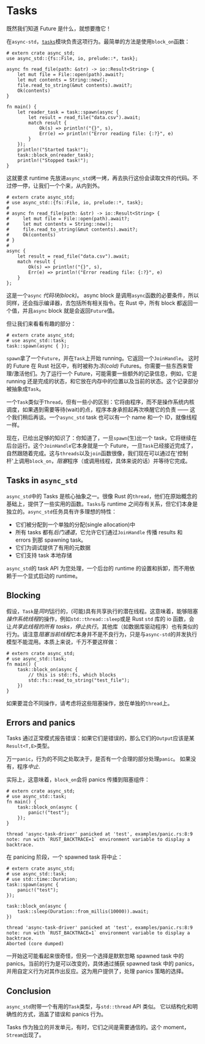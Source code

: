 # Tasks

既然我们知道 Future 是什么，就想要撸它！

在`async-std`，[`tasks`][tasks]模块负责这项行为。最简单的方法是使用`block_on`函数：

```rust,edition2018
# extern crate async_std;
use async_std::{fs::File, io, prelude::*, task};

async fn read_file(path: &str) -> io::Result<String> {
    let mut file = File::open(path).await?;
    let mut contents = String::new();
    file.read_to_string(&mut contents).await?;
    Ok(contents)
}

fn main() {
    let reader_task = task::spawn(async {
        let result = read_file("data.csv").await;
        match result {
            Ok(s) => println!("{}", s),
            Err(e) => println!("Error reading file: {:?}", e)
        }
    });
    println!("Started task!");
    task::block_on(reader_task);
    println!("Stopped task!");
}
```

这就要求 runtime 先放进`async_std`烤一烤，再去执行这份会读取文件的代码。不过停一停，让我们一个个来，从内到外。

```rust,edition2018
# extern crate async_std;
# use async_std::{fs::File, io, prelude::*, task};
#
# async fn read_file(path: &str) -> io::Result<String> {
#     let mut file = File::open(path).await?;
#     let mut contents = String::new();
#     file.read_to_string(&mut contents).await?;
#     Ok(contents)
# }
#
async {
    let result = read_file("data.csv").await;
    match result {
        Ok(s) => println!("{}", s),
        Err(e) => println!("Error reading file: {:?}", e)
    }
};
```

这是一个`async` _代码块(block)_。 async block 是调用`async`函数的必要条件，所以同样，还会指示编译器，去包括所有相关指令。在 Rust 中，所有 block 都返回一个值，并且`async` block 就是会返回`Future`值。

但让我们来看看有趣的部分：

```rust,edition2018
# extern crate async_std;
# use async_std::task;
task::spawn(async { });
```

`spawn`拿了一个`Future`，并在`Task`上开始 running。它返回一个`JoinHandle`。 这时的 Future 在 Rust 社区中，有时被称为*冻(cold)* Futures。你需要一些东西来管理/激活他们。为了运行一个 Future，可能需要一些额外的记录信息，例如，它是 running 还是完成的状态，和它放在内存中的位置以及当前的状态。这个记录部分被抽象成`Task`。

一个`Task`类似于`Thread`，但有一些小的区别：它将由程序，而不是操作系统内核调度，如果遇到需要等待(wait)的点，程序本身承担起再次唤醒它的负责 —— 这个我们稍后再谈。一个`async_std` task 也可以有一个 name 和一个 ID，就像线程一样。

现在，已给出足够的知识了：你知道了，一旦`spawn`(生)出一个 task，它将继续在后台运行。这个`JoinHandle`它本身就是一个 Future，一旦`Task`已经接近完成了，自然跟随着完成。这与`threads`以及`join`函数很像，我们现在可以通过在'控制杆'上调用`block_on`，*阻塞*程序（或调用线程，具体来说的话）并等待它完成。

## Tasks in `async_std`

`async_std`中的 Tasks 是核心抽象之一。很像 Rust 的`thread`，他们在原始概念的基础上，提供了一些实用的函数。`Tasks`与 runtime 之间存有关系，但它们本身是独立的。`async_std`任务具有许多理想的特性：

- 它们被分配到一个单独的分配(single allocation)中
- 所有 tasks 都有*后门通道*，它允许它们通过`JoinHandle` 传播 results 和 errors 到那 spawning task。
- 它们为调试提供了有用的元数据
- 它们支持 task 本地存储

`async_std`的 task API 为您处理，一个后台的 runtime 的设置和拆卸，而不用依赖于一个显式启动的 runtime。

## Blocking

假设，`Task`是*同时*运行的，(可能)具有共享执行的潜在线程。这意味着，能够阻塞*操作系统线程*的操作，例如`std::thread::sleep`或是 Rust `std` 库的 io 函数，会让*共享此线程的所有 tasks，停止执行*。其他库（如数据库驱动程序）也有类似的行为。请注意*阻塞当前线程*它本身并不是不良行为，只是与`async-std`的并发执行模型不能混用。本质上来说，千万不要这样做：

```rust,edition2018
# extern crate async_std;
# use async_std::task;
fn main() {
    task::block_on(async {
        // this is std::fs, which blocks
        std::fs::read_to_string("test_file");
    })
}
```

如果要混合不同操作，请考虑将这些阻塞操作，放在单独的`thread`上。

## Errors and panics

Tasks 通过正常模式报告错误：如果它们是错误的，那么它们的`Output`应该是某`Result<T,E>`类型。

万一`panic`，行为的不同之处取决于，是否有一个合理的部分处理`panic`。 如果没有，程序*中止*.

实际上，这意味着，`block_on`会将 panics 传播到阻塞组件：

```rust,edition2018,should_panic
# extern crate async_std;
# use async_std::task;
fn main() {
    task::block_on(async {
        panic!("test");
    });
}
```

```text
thread 'async-task-driver' panicked at 'test', examples/panic.rs:8:9
note: run with `RUST_BACKTRACE=1` environment variable to display a backtrace.
```

在 panicing 阶段，一个 spawned task 将中止：

```rust,edition2018,should_panic
# extern crate async_std;
# use async_std::task;
# use std::time::Duration;
task::spawn(async {
    panic!("test");
});

task::block_on(async {
    task::sleep(Duration::from_millis(10000)).await;
})
```

```text
thread 'async-task-driver' panicked at 'test', examples/panic.rs:8:9
note: run with `RUST_BACKTRACE=1` environment variable to display a backtrace.
Aborted (core dumped)
```

一开始这可能看起来很奇怪，但另一个选择是默默忽略 spawned task 中的 panics。当前的行为是可以改变的，具体通过捕获 spawned task 中的 panics，并用自定义行为对其作出反应。这为用户提供了，处理 panics 策略的选择。

## Conclusion

`async_std`附带一个有用的`Task`类型，与`std::thread` API 类似。 它以结构化和明确性的方式，涵盖了错误和 panics 行为。

Tasks 作为独立的并发单元，有时，它们之间是需要通信的。这个 moment，`Stream`出现了。

[tasks]: https://docs.rs/async-std/latest/async_std/task/index.html
